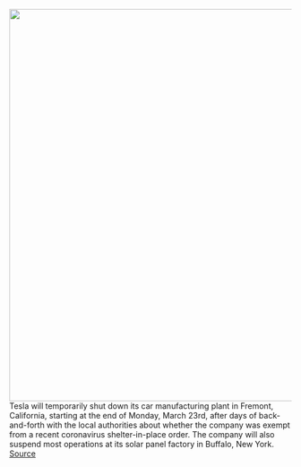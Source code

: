 <img src='https://cdn.vox-cdn.com/thumbor/X5PCo8_IIel-sggh5ywgdMP__Y0=/0x0:2040x1529/1200x800/filters:focal(857x602:1183x928)/cdn.vox-cdn.com/uploads/chorus_image/image/66527846/bfarsace_181116_3101_gigafactory_0037.0.jpg' width='700px' /><br/>
Tesla will temporarily shut down its car manufacturing plant in Fremont, California, starting at the end of Monday, March 23rd, after days of back-and-forth with the local authorities about whether the company was exempt from a recent coronavirus shelter-in-place order. The company will also suspend most operations at its solar panel factory in Buffalo, New York.
<a href='https://www.theverge.com/2020/3/19/21187419/tesla-factory-shutdown-fremont-new-york-gigafactory-coronavirus-pandemic'> Source <a/>